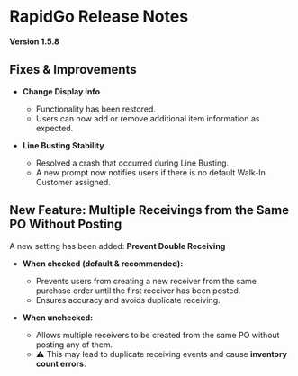# RapidGo Release Notes

**Version 1.5.8**

## Fixes & Improvements

- **Change Display Info**  
  - Functionality has been restored.  
  - Users can now add or remove additional item information as expected.  

- **Line Busting Stability**  
  - Resolved a crash that occurred during Line Busting.  
  - A new prompt now notifies users if there is no default Walk-In Customer assigned.  

## New Feature: Multiple Receivings from the Same PO Without Posting

A new setting has been added: **Prevent Double Receiving**  

- **When checked (default & recommended):**  
  - Prevents users from creating a new receiver from the same purchase order until the first receiver has been posted.  
  - Ensures accuracy and avoids duplicate receiving.  

- **When unchecked:**  
  - Allows multiple receivers to be created from the same PO without posting any of them.  
  - ⚠️ This may lead to duplicate receiving events and cause **inventory count errors**.  
